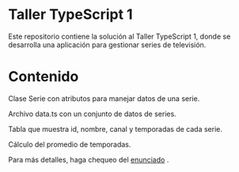 # Taller TypeScript 1

Este repositorio contiene la solución al Taller TypeScript 1, donde se desarrolla una aplicación para gestionar series de televisión.

# Contenido

Clase Serie con atributos para manejar datos de una serie.

Archivo data.ts con un conjunto de datos de series.

Tabla que muestra id, nombre, canal y temporadas de cada serie.

Cálculo del promedio de temporadas.

Para más detalles, haga chequeo del [enunciado](TallerTS1_Enunciado.pdf)
.


